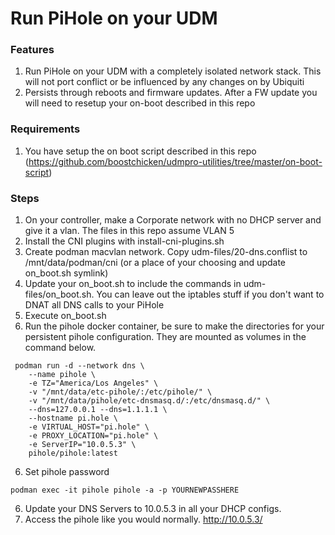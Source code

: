 # Run PiHole on your UDM

### Features
1. Run PiHole on your UDM with a completely isolated network stack.  This will not port conflict or be influenced by any changes on by Ubiquiti
2. Persists through reboots and firmware updates.  After a FW update you will need to resetup your on-boot described in this repo

### Requirements
1. You have setup the on boot script described in this repo (https://github.com/boostchicken/udmpro-utilities/tree/master/on-boot-script)

### Steps
1. On your controller, make a Corporate network with no DHCP server and give it a vlan.  The files in this repo assume VLAN 5
2. Install the CNI plugins with install-cni-plugins.sh
3. Create podman macvlan network.  Copy udm-files/20-dns.conflist to /mnt/data/podman/cni (or a place of your choosing and update on_boot.sh symlink)
3. Update your on_boot.sh to include the commands in udm-files/on_boot.sh.  You can leave out the iptables stuff if you don't want to DNAT all DNS calls to your PiHole
4. Execute on_boot.sh
5. Run the pihole docker container, be sure to make the directories for your persistent pihole configuration.  They are mounted as volumes in the command below.

```
 podman run -d --network dns \
    --name pihole \
    -e TZ="America/Los Angeles" \
    -v "/mnt/data/etc-pihole/:/etc/pihole/" \
    -v "/mnt/data/pihole/etc-dnsmasq.d/:/etc/dnsmasq.d/" \
    --dns=127.0.0.1 --dns=1.1.1.1 \
    --hostname pi.hole \
    -e VIRTUAL_HOST="pi.hole" \
    -e PROXY_LOCATION="pi.hole" \
    -e ServerIP="10.0.5.3" \
    pihole/pihole:latest
```

6. Set pihole password
```
podman exec -it pihole pihole -a -p YOURNEWPASSHERE
```
6. Update your DNS Servers to 10.0.5.3 in all your DHCP configs.
7. Access the pihole like you would normally.  http://10.0.5.3/
